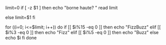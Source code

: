 limit=0
if [ -z $1 ]
then
        echo "borne haute? "
        read limit

else
        limit=$1
fi

for ((i=0; i<=$limit; i++))
do
        if [[ $i%15 -eq 0 ]]
        then
                echo "FizzBuzz"
        elif [[ $i%3  -eq 0 ]]
then
                echo "Fizz"
        elif [[ $i%5 -eq 0 ]]
        then
                echo "Buzz"
        else
                echo $i
        fi
done
